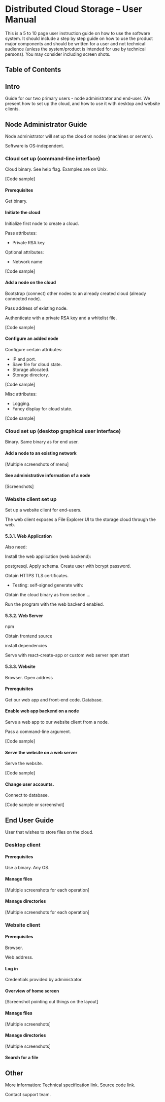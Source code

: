 # Distributed Cloud Storage – User Manual

This is a 5 to 10 page user instruction guide on how to use the software system. It should include a step by step guide on how to use the product major components and should be written for a user and not technical audience (unless the system/product is intended for use by technical persons). You may consider including screen shots. 

## Table of Contents

## Intro

Guide for our two primary users - node administrator and end-user.
We present how to set up the cloud, and how to use it with desktop and website clients.

## Node Administrator Guide

Node administrator will set up the cloud on nodes (machines or servers).

Software is OS-independent. 

### Cloud set up (command-line interface)

Cloud binary. See help flag. Examples are on Unix.

[Code sample]

#### Prerequisites

Get binary.

#### Initiate the cloud

Initialize first node to create a cloud.

Pass attributes:
* Private RSA key

Optional attributes:
* Network name

[Code sample]

#### Add a node on the cloud

Bootstrap (connect) other nodes to an already created cloud (already connected node).

Pass address of existing node.

Authenticate with a private RSA key and a whitelist file.

[Code sample]

#### Configure an added node

Configure certain attributes:
* IP and port.
* Save file for cloud state.
* Storage allocated.
* Storage directory.

[Code sample]

Misc attributes:
* Logging.
* Fancy display for cloud state.

[Code sample]

### Cloud set up (desktop graphical user interface)

Binary. Same binary as for end user.

#### Add a node to an existing network

[Multiple screenshots of menu]

#### See administrative information of a node

[Screenshots]

### Website client set up

Set up a website client for end-users.

The web client exposes a File Explorer UI to the storage cloud through the web.

#### 5.3.1. Web Application

Also need:

Install the web application (web backend):

postgresql. Apply schema. Create user with bcrypt password.

Obtain HTTPS TLS certificates.
- Testing: self-signed generate with:

Obtain the cloud binary as from section ...

Run the program with the web backend enabled.

#### 5.3.2. Web Server

npm

Obtain frontend source

install dependencies

Serve with react-create-app or custom web server
npm start

#### 5.3.3. Website

Browser. Open address

#### Prerequisites

Get our web app and front-end code. Database.

#### Enable web app backend on a node

Serve a web app to our website client from a node.

Pass a command-line argument.

[Code sample]

#### Serve the website on a web server

Serve the website.

[Code sample]

#### Change user accounts.

Connect to database.

[Code sample or screenshot]

## End User Guide

User that wishes to store files on the cloud.

### Desktop client

#### Prerequisites
    
Use a binary. Any OS.

#### Manage files

[Multiple screenshots for each operation]

#### Manage directories

[Multiple screenshots for each operation]

### Website client

#### Prerequisites

Browser.

Web address.

#### Log in

Credentials provided by administrator.

#### Overview of home screen

[Screenshot pointing out things on the layout]

#### Manage files

[Multiple screenshots]

#### Manage directories

[Multiple screenshots]

#### Search for a file

## Other

More information:
Technical specification link. Source code link.

Contact support team.
